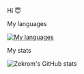 Hi 😇

 My languages 
 
 [![ My languages](https://skillicons.dev/icons?i=html,css,php,javascript,python,flutter&perline=3)](https://skillicons.dev)

My stats 

![Zekrom's GitHub stats](https://github-readme-stats.vercel.app/api?username=ZekromDev&show_icons=true&theme=radical)
